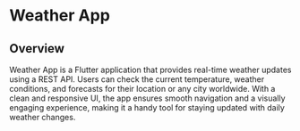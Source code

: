 # Weather App

## Overview

Weather App is a Flutter application that provides real-time weather updates using a REST API. Users can check the current temperature, weather conditions, and forecasts for their location or any city worldwide. With a clean and responsive UI, the app ensures smooth navigation and a visually engaging experience, making it a handy tool for staying updated with daily weather changes.
